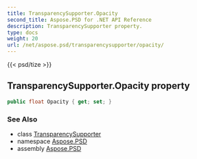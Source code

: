 ```yaml
---
title: TransparencySupporter.Opacity
second_title: Aspose.PSD for .NET API Reference
description: TransparencySupporter property. 
type: docs
weight: 20
url: /net/aspose.psd/transparencysupporter/opacity/
---
```

{{< psd/tize >}}
## TransparencySupporter.Opacity property

```csharp
public float Opacity { get; set; }
```

### See Also

* class [TransparencySupporter](../)
* namespace [Aspose.PSD](../../transparencysupporter/)
* assembly [Aspose.PSD](../../../)


